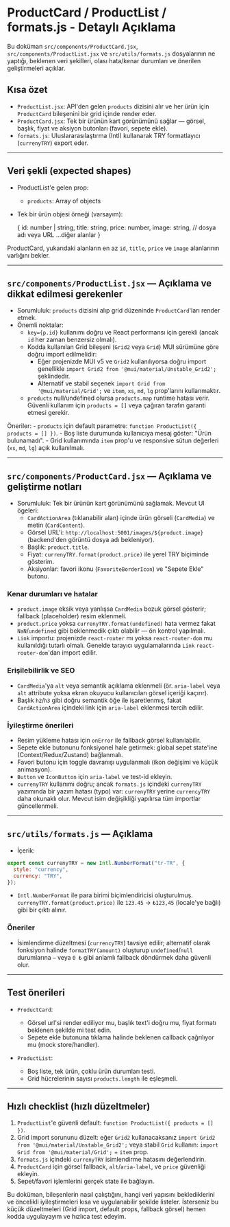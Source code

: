# ProductCard / ProductList / formats.js - Detaylı Açıklama

Bu doküman `src/components/ProductCard.jsx`, `src/components/ProductList.jsx` ve `src/utils/formats.js` dosyalarının ne yaptığı, beklenen veri şekilleri, olası hata/kenar durumları ve önerilen geliştirmeleri açıklar.

## Kısa özet

- `ProductList.jsx`: API'den gelen `products` dizisini alır ve her ürün için `ProductCard` bileşenini bir grid içinde render eder.
- `ProductCard.jsx`: Tek bir ürünün kart görünümünü sağlar — görsel, başlık, fiyat ve aksiyon butonları (favori, sepete ekle).
- `formats.js`: Uluslararasılaştırma (Intl) kullanarak TRY formatlayıcı (`currenyTRY`) export eder.

---

## Veri şekli (expected shapes)

- ProductList'e gelen prop:

  - `products`: Array of objects

- Tek bir ürün objesi örneği (varsayım):

  {
  id: number | string,
  title: string,
  price: number,
  image: string, // dosya adı veya URL
  ...diğer alanlar
  }

ProductCard, yukarıdaki alanların en az `id`, `title`, `price` ve `image` alanlarının varlığını bekler.

---

## `src/components/ProductList.jsx` — Açıklama ve dikkat edilmesi gerekenler

- Sorumluluk: `products` dizisini alıp grid düzeninde `ProductCard`'ları render etmek.
- Önemli noktalar:
  - `key={p.id}` kullanımı doğru ve React performansı için gerekli (ancak `id` her zaman benzersiz olmalı).
  - Kodda kullanılan Grid bileşeni (`Grid2` veya `Grid`) MUI sürümüne göre doğru import edilmelidir:
    - Eğer projenizde MUI v5 ve `Grid2` kullanılıyorsa doğru import genellikle `import Grid2 from '@mui/material/Unstable_Grid2';` şeklindedir.
    - Alternatif ve stabil seçenek `import Grid from '@mui/material/Grid';` ve `item`, `xs`, `md`, `lg` prop'larını kullanmaktır.
  - `products` null/undefined olursa `products.map` runtime hatası verir. Güvenli kullanım için `products = []` veya çağıran tarafın garanti etmesi gerekir.

Öneriler: - `products` için default parametre: `function ProductList({ products = [] })`. - Boş liste durumunda kullanıcıya mesaj göster: "Ürün bulunamadı". - Grid kullanımında `item` prop'u ve responsive sütun değerleri (`xs`, `md`, `lg`) açık kullanılmalı.

---

## `src/components/ProductCard.jsx` — Açıklama ve geliştirme notları

- Sorumluluk: Tek bir ürünün kart görünümünü sağlamak. Mevcut UI ögeleri:
  - `CardActionArea` (tıklanabilir alan) içinde ürün görseli (`CardMedia`) ve metin (`CardContent`).
  - Görsel URL'i: `http://localhost:5001/images/${product.image}` (backend'den görüntü dosya adı bekleniyor).
  - Başlık: `product.title`.
  - Fiyat: `currenyTRY.format(product.price)` ile yerel TRY biçiminde gösterim.
  - Aksiyonlar: favori ikonu (`FavoriteBorderIcon`) ve "Sepete Ekle" butonu.

### Kenar durumları ve hatalar

- `product.image` eksik veya yanlışsa `CardMedia` bozuk görsel gösterir; fallback (placeholder) resim eklenmeli.
- `product.price` yoksa `currenyTRY.format(undefined)` hata vermez fakat `NaN`/`undefined` gibi beklenmedik çıktı olabilir — ön kontrol yapılmalı.
- `Link` importu: projenizde `react-router` mı yoksa `react-router-dom` mu kullanıldığı tutarlı olmalı. Genelde tarayıcı uygulamalarında `Link` `react-router-dom`'dan import edilir.

### Erişilebilirlik ve SEO

- `CardMedia`'ya `alt` veya semantik açıklama eklenmeli (ör. `aria-label` veya `alt` attribute yoksa ekran okuyucu kullanıcıları görsel içeriği kaçırır).
- Başlık `h2`/`h3` gibi doğru semantik öğe ile işaretlenmış, fakat `CardActionArea` içindeki link için `aria-label` eklenmesi tercih edilir.

### İyileştirme önerileri

- Resim yükleme hatası için `onError` ile fallback görsel kullanılabilir.
- Sepete ekle butonunu fonksiyonel hale getirmek: global sepet state'ine (Context/Redux/Zustand) bağlanmalı.
- Favori butonu için toggle davranışı uygulanmalı (ikon değişimi ve küçük animasyon).
- `Button` ve `IconButton` için `aria-label` ve test-id ekleyin.
- `currenyTRY` kullanımı doğru; ancak `formats.js` içindeki `currenyTRY` yazımında bir yazım hatası (typo) var: `currenyTRY` yerine `currencyTRY` daha okunaklı olur. Mevcut isim değişikliği yapılırsa tüm importlar güncellenmeli.

---

## `src/utils/formats.js` — Açıklama

- İçerik:

```js
export const currenyTRY = new Intl.NumberFormat("tr-TR", {
  style: "currency",
  currency: "TRY",
});
```

- `Intl.NumberFormat` ile para birimi biçimlendiricisi oluşturulmuş. `currenyTRY.format(product.price)` ile `123.45` -> `₺123,45` (locale'ye bağlı) gibi bir çıktı alınır.

### Öneriler

- İsimlendirme düzeltmesi (`currencyTRY`) tavsiye edilir; alternatif olarak fonksiyon halinde `formatTRY(amount)` oluşturup `undefined`/`null` durumlarına `—` veya `0 ₺` gibi anlamlı fallback döndürmek daha güvenli olur.

---

## Test önerileri

- `ProductCard`:

  - Görsel url'si render ediliyor mu, başlık text'i doğru mu, fiyat formatı beklenen şekilde mi test edin.
  - Sepete ekle butonuna tıklama halinde beklenen callback çağrılıyor mu (mock store/handler).

- `ProductList`:
  - Boş liste, tek ürün, çoklu ürün durumları testi.
  - Grid hücrelerinin sayısı `products.length` ile eşleşmeli.

---

## Hızlı checklist (hızlı düzeltmeler)

1. `ProductList`'e güvenli default: `function ProductList({ products = [] })`.
2. Grid import sorununu düzelt: eğer `Grid2` kullanacaksanız `import Grid2 from '@mui/material/Unstable_Grid2';` veya stabil `Grid` kullanın: `import Grid from '@mui/material/Grid';` + `item` prop.
3. `formats.js` içindeki `currenyTRY` isimlendirme hatasını değerlendirin.
4. `ProductCard` için görsel fallback, `alt`/`aria-label`, ve `price` güvenliği ekleyin.
5. Sepet/favori işlemlerini gerçek state ile bağlayın.

Bu doküman, bileşenlerin nasıl çalıştığını, hangi veri yapısını beklediklerini ve öncelikli iyileştirmeleri kısa ve uygulanabilir şekilde listeler. İsterseniz bu küçük düzeltmeleri (Grid import, default props, fallback görsel) hemen kodda uygulayayım ve hızlıca test edeyim.
